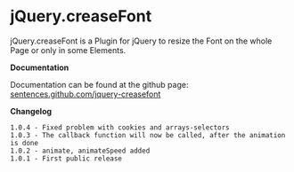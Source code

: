 # jQuery.creaseFont
jQuery.creaseFont is a Plugin for jQuery to resize the Font on the whole Page or only in some Elements.

**Documentation** 

Documentation can be found at the github page: [sentences.github.com/jquery-creasefont][1] 

**Changelog** 

	1.0.4 - Fixed problem with cookies and arrays-selectors
	1.0.3 - The callback function will now be called, after the animation is done
	1.0.2 - animate, animateSpeed added
	1.0.1 - First public release


 [1]: http://sentences.github.com/jquery-creasefont/ "sentences.github.com/jquery-creasefont"
